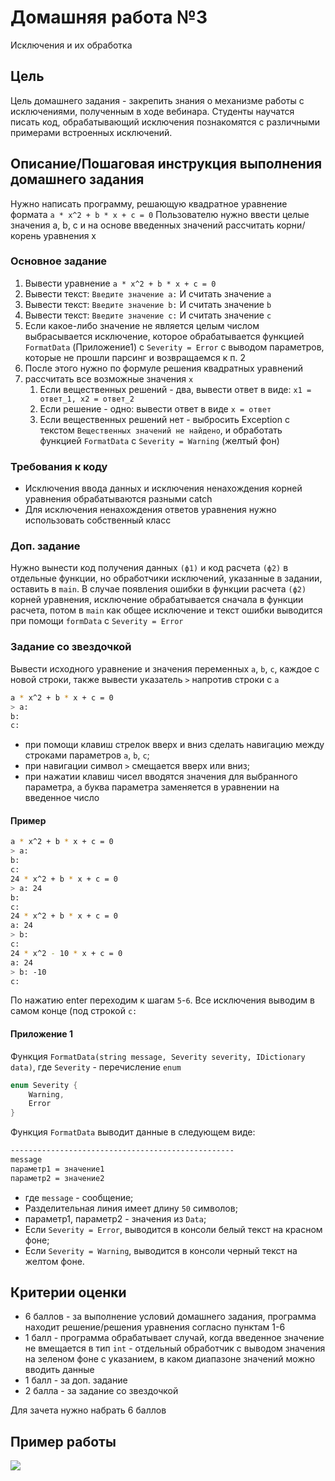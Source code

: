 # Домашняя работа №3
Исключения и их обработка

## Цель
Цель домашнего задания - закрепить знания о механизме работы с исключениями, полученным в ходе вебинара. Студенты научатся писать код, обрабатывающий исключения познакомятся с различными примерами встроенных исключений.

## Описание/Пошаговая инструкция выполнения домашнего задания
Нужно написать программу, решающую квадратное уравнение формата
`a * x^2 + b * x + c = 0`
Пользователю нужно ввести целые значения a, b, c
и на основе введенных значений рассчитать корни/корень уравнения x

### Основное задание
1. Вывести уравнение
`a * x^2 + b * x + c = 0`
2. Вывести текст: `Введите значение a:`
И считать значение `a`
3. Вывести текст: `Введите значение b:`
И считать значение `b`
4. Вывести текст: `Введите значение c:`
И считать значение `c`
5. Если какое-либо значение не является целым числом
выбрасывается исключение, которое обрабатывается функцией `FormatData` (Приложение1)
с `Severity = Error` с выводом параметров, которые не прошли парсинг
и возвращаемся к п. 2
6. После этого нужно по формуле решения квадратных уравнений
7. рассчитать все возможные значения `x`
    1. Если вещественных решений - два, вывести ответ в виде: `x1 = ответ_1, x2 = ответ_2`
	2. Если решение - одно: вывести ответ в виде `x = ответ`
	3. Если вещественных решений нет - выбросить Exception с текстом `Вещественных значений не найдено`, и обработать функцией `FormatData` c `Severity = Warning` (желтый фон)

### Требования к коду
* Исключения ввода данных и исключения ненахождения корней уравнения обрабатываются разными catch
* Для исключения ненахождения ответов уравнения нужно использовать собственный класс

### Доп. задание
Нужно вынести код получения данных `(ф1)` и код расчета `(ф2)` в отдельные функции, но обработчики исключений, указанные в задании, оставить в `main`.
В случае появления ошибки в функции расчета `(ф2)` корней уравнения, исключение обрабатывается сначала в функции расчета, потом в `main` как общее исключение и текст ошибки выводится при помощи `formData` c `Severity = Error`

### Задание со звездочкой
Вывести исходного уравнение и значения переменных `a`, `b`, `c`, каждое с новой строки, также вывести указатель `>` напротив строки с `a`

```bash
a * x^2 + b * x + c = 0
> a:
b:
c:
```

* при помощи клавиш стрелок вверх и вниз сделать навигацию между строками параметров `a`, `b`, `c`;
* при навигации символ `>` смещается вверх или вниз;
* при нажатии клавиш чисел вводятся значения для выбранного параметра, а буква параметра заменяется в уравнении на введенное число

#### Пример

```bash
a * x^2 + b * x + c = 0
> a:
b:
c:
24 * x^2 + b * x + c = 0
> a: 24
b:
c:
24 * x^2 + b * x + c = 0
a: 24
> b:
c:
24 * x^2 - 10 * x + c = 0
a: 24
> b: -10
c:
```
По нажатию enter переходим к шагам `5`-`6`.
Все исключения выводим в самом конце (под строкой `c:`

#### Приложение 1
Функция `FormatData(string message, Severity severity, IDictionary data)`,
где `Severity` - перечисление `enum`
```cs
enum Severity {
	Warning,
	Error
}
```
Функция `FormatData` выводит данные в следующем виде:

```bash
--------------------------------------------------
message
параметр1 = значение1
параметр2 = значение2
```

* где `message` - сообщение;
* Разделительная линия имеет длину `50` символов;
* параметр1, параметр2 - значения из `Data`;
* Если `Severity = Error`, выводится в консоли белый текст на красном фоне;
* Если `Severity = Warning`, выводится в консоли черный текст на желтом фоне.

## Критерии оценки
* 6 баллов - за выполнение условий домашнего задания, программа находит решение/решения уравнения согласно пунктам 1-6
* 1 балл - программа обрабатывает случай, когда введенное значение не вмещается в тип `int` - отдельный обработчик с выводом значения на зеленом фоне с указанием, в каком диапазоне значений можно вводить данные
* 1 балл - за доп. задание
* 2 балла - за задание со звездочкой

Для зачета нужно набрать 6 баллов

## Пример работы
![](https://github.com/proninp/Otus-Edu/blob/main/CSharp%20Developer%20Basic/09.%20HomeWork03/resources/HomeWork03%20Demo.gif)
